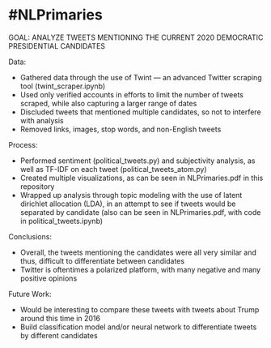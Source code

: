 # #NLPrimaries

GOAL: ANALYZE TWEETS MENTIONING THE CURRENT 2020 DEMOCRATIC PRESIDENTIAL CANDIDATES

Data:
- Gathered data through the use of Twint — an advanced Twitter scraping tool (twint_scraper.ipynb)
- Used only verified accounts in efforts to limit the number of tweets scraped, while also capturing a larger range of dates
- Discluded tweets that mentioned multiple candidates, so not to interfere with analysis
- Removed links, images, stop words, and non-English tweets

Process:
- Performed sentiment (political_tweets.py) and subjectivity analysis, as well as TF-IDF on each tweet (political_tweets_atom.py)
- Created multiple visualizations, as can be seen in NLPrimaries.pdf in this repository
- Wrapped up analysis through topic modeling with the use of latent dirichlet allocation (LDA), in an attempt to see if tweets would be separated by candidate (also can be seen in NLPrimaries.pdf, with code in political_tweets.ipynb) 

Conclusions:
- Overall, the tweets mentioning the candidates were all very similar and thus, difficult to differentiate between candidates
- Twitter is oftentimes a polarized platform, with many negative and many positive opinions

Future Work:
- Would be interesting to compare these tweets with tweets about Trump around this time in 2016
- Build classification model and/or neural network to differentiate tweets by different candidates
  
 
